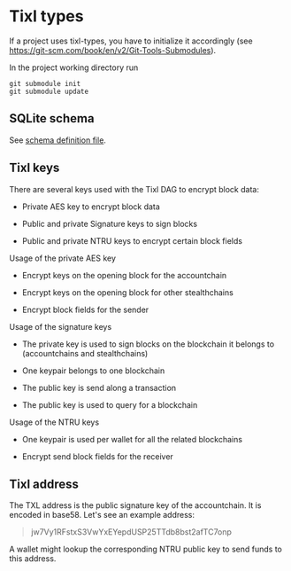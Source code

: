 # Tixl types

If a project uses tixl-types, you have to initialize it accordingly (see https://git-scm.com/book/en/v2/Git-Tools-Submodules).

In the project working directory run

```
git submodule init
git submodule update
```

## SQLite schema

See [schema definition file](./etc/sqlite/sqlite.md).

## Tixl keys

There are several keys used with the Tixl DAG to encrypt block data:

* Private AES key to encrypt block data

* Public and private Signature keys to sign blocks

* Public and private NTRU keys to encrypt certain block fields



Usage of the private AES key

- Encrypt keys on the opening block for the accountchain

- Encrypt keys on the opening block for other stealthchains

- Encrypt block fields for the sender



Usage of the signature keys

- The private key is used to sign blocks on the blockchain it belongs to (accountchains and stealthchains)

- One keypair belongs to one blockchain

- The public key is send along a transaction

- The public key is used to query for a blockchain



Usage of the NTRU keys

* One keypair is used per wallet for all the related blockchains

* Encrypt send block fields for the receiver



## Tixl address

The TXL address is the public signature key of the accountchain. It is encoded in base58. Let's see an example address: 

> jw7Vy1RFstxS3VwYxEYepdUSP25TTdb8bst2afTC7onp



A wallet might lookup the corresponding NTRU public key to send funds to this address.
